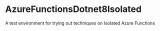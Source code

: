 # AzureFunctionsDotnet8Isolated
A test environment for trying out techniques on Isolated Azure Functions
